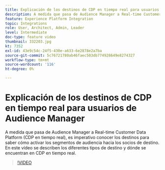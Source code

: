 ```yaml
---
title: Explicación de los destinos de CDP en tiempo real para usuarios de Audience Manager
description: A medida que pasa de Audience Manager a Real-time Customer Data Platform (CDP en tiempo real), es imperativo conocer los destinos para saber cómo activar los segmentos de audiencia hacia los socios de destino. En este vídeo se describen los diferentes tipos de destino y dónde se encuentran en CDP en tiempo real.
feature: Experience Platform Integration
topic: Integrations
role: User, Architect, Admin, Leader
level: Intermediate
doc-type: feature video
thumbnail: 332203.jpg
kt: 7352
exl-id: 43e9c54c-24f5-430e-a633-6e2878e2a7ba
source-git-commit: 5c76721780ab46faec503db774928649e8274327
workflow-type: tm+mt
source-wordcount: '116'
ht-degree: 0%

---
```


# Explicación de los destinos de CDP en tiempo real para usuarios de Audience Manager

A medida que pasa de Audience Manager a Real-time Customer Data Platform (CDP en tiempo real), es imperativo conocer los destinos para saber cómo activar los segmentos de audiencia hacia los socios de destino. En este vídeo se describen los diferentes tipos de destino y dónde se encuentran en CDP en tiempo real.

>[!VIDEO](https://video.tv.adobe.com/v/332203/?quality=12&learn=on)
